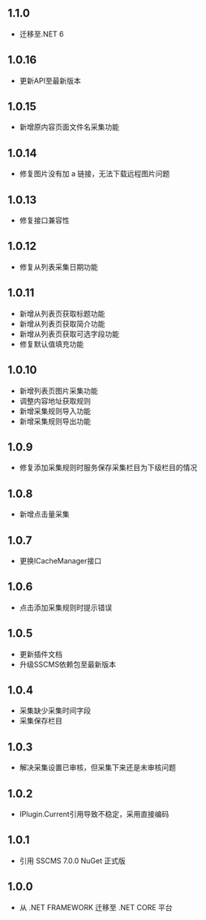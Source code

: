 ## 1.1.0
* 迁移至.NET 6

## 1.0.16
* 更新API至最新版本

## 1.0.15
* 新增原内容页面文件名采集功能

## 1.0.14
* 修复图片没有加 a 链接，无法下载远程图片问题

## 1.0.13
* 修复接口兼容性

## 1.0.12
* 修复从列表采集日期功能

## 1.0.11
* 新增从列表页获取标题功能
* 新增从列表页获取简介功能
* 新增从列表页获取可选字段功能
* 修复默认值填充功能

## 1.0.10
* 新增列表页图片采集功能
* 调整内容地址获取规则
* 新增采集规则导入功能
* 新增采集规则导出功能

## 1.0.9
* 修复添加采集规则时服务保存采集栏目为下级栏目的情况

## 1.0.8
* 新增点击量采集

## 1.0.7
* 更换ICacheManager接口

## 1.0.6
* 点击添加采集规则时提示错误

## 1.0.5
* 更新插件文档
* 升级SSCMS依赖包至最新版本

## 1.0.4
* 采集缺少采集时间字段
* 采集保存栏目

## 1.0.3
* 解决采集设置已审核，但采集下来还是未审核问题

## 1.0.2
* IPlugin.Current引用导致不稳定，采用直接编码

## 1.0.1
* 引用 SSCMS 7.0.0 NuGet 正式版

## 1.0.0
* 从 .NET FRAMEWORK 迁移至 .NET CORE 平台